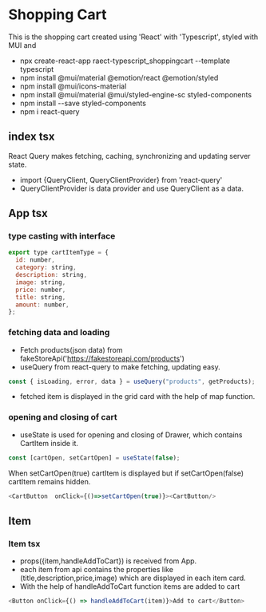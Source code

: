 # Shopping Cart

This is the shopping cart created using 'React' with 'Typescript', styled with MUI and

- npx create-react-app raect-typescript_shoppingcart --template typescript
- npm install @mui/material @emotion/react @emotion/styled
- npm install @mui/icons-material
- npm install @mui/material @mui/styled-engine-sc styled-components
- npm install --save styled-components
- npm i react-query

## index tsx

React Query makes fetching, caching, synchronizing and updating server state.

- import {QueryClient, QueryClientProvider} from 'react-query'
- QueryClientProvider is data provider and use QueryClient as a data.

## App tsx

### type casting with interface

```js
export type cartItemType = {
  id: number,
  category: string,
  description: string,
  image: string,
  price: number,
  title: string,
  amount: number,
};
```

### fetching data and loading

- Fetch products(json data) from fakeStoreApi('https://fakestoreapi.com/products')
- useQuery from react-query to make fetching, updating easy.

```js
const { isLoading, error, data } = useQuery("products", getProducts);
```

- fetched item is displayed in the grid card with the help of map function.

### opening and closing of cart

- useState is used for opening and closing of Drawer, which contains CartItem inside it.

```js
const [cartOpen, setCartOpen] = useState(false);
```

When setCartOpen(true) cartItem is displayed but if setCartOpen(false) cartItem remains hidden.

```js
<CartButton  onClick={()=>setCartOpen(true)}><CartButton/>
```

## Item

### Item tsx

- props({item,handleAddToCart}) is received from App.
- each item from api contains the properties like (title,description,price,image) which are displayed in each item card.
- With the help of handleAddToCart function items are added to cart

```js
<Button onClick={() => handleAddToCart(item)}>Add to cart</Button>
```
